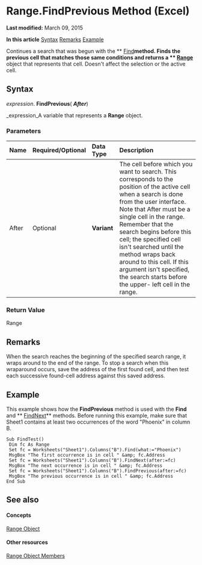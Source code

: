 
# Range.FindPrevious Method (Excel)

 **Last modified:** March 09, 2015

 **In this article**
 [Syntax](#sectionSection0)
 [Remarks](#sectionSection1)
 [Example](#sectionSection2)


Continues a search that was begun with the  ** [Find](d9585265-8164-cb4d-a9e3-262f6e06b6b8.md)**method. Finds the previous cell that matches those same conditions and returns a  ** [Range](b8207778-0dcc-4570-1234-f130532cc8cd.md)** object that represents that cell. Doesn't affect the selection or the active cell.


## Syntax
<a name="sectionSection0"> </a>

 _expression_. **FindPrevious**( **_After_**)

 _expression_A variable that represents a  **Range** object.


### Parameters



|**Name**|**Required/Optional**|**Data Type**|**Description**|
|:-----|:-----|:-----|:-----|
|After|Optional| **Variant**|The cell before which you want to search. This corresponds to the position of the active cell when a search is done from the user interface. Note that After must be a single cell in the range. Remember that the search begins before this cell; the specified cell isn't searched until the method wraps back around to this cell. If this argument isn't specified, the search starts before the upper- left cell in the range.|

### Return Value

Range


## Remarks
<a name="sectionSection1"> </a>

When the search reaches the beginning of the specified search range, it wraps around to the end of the range. To stop a search when this wraparound occurs, save the address of the first found cell, and then test each successive found-cell address against this saved address.


## Example
<a name="sectionSection2"> </a>

This example shows how the  **FindPrevious** method is used with the **Find** and ** [FindNext](308c6241-2398-13e6-ba68-17ec713376f6.md)** methods. Before running this example, make sure that Sheet1 contains at least two occurrences of the word "Phoenix" in column B.


```
Sub FindTest() 
 Dim fc As Range 
 Set fc = Worksheets("Sheet1").Columns("B").Find(what:="Phoenix") 
 MsgBox "The first occurrence is in cell " &amp; fc.Address 
 Set fc = Worksheets("Sheet1").Columns("B").FindNext(after:=fc) 
 MsgBox "The next occurrence is in cell " &amp; fc.Address 
 Set fc = Worksheets("Sheet1").Columns("B").FindPrevious(after:=fc) 
 MsgBox "The previous occurrence is in cell " &amp; fc.Address 
End Sub
```


## See also
<a name="sectionSection2"> </a>


#### Concepts


 [Range Object](b8207778-0dcc-4570-1234-f130532cc8cd.md)
#### Other resources


 [Range Object Members](4336bf81-1e63-7e44-1792-baf366a027a7.md)
